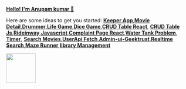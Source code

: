 **[Hello! I'm Anupam kumar 👋](https://portfolio-anupamit.web.app/)**


<!-- **A web-developer
[Anupamit](https://www.anupamit.github.io)** -->

Here are some ideas to get you started:
**[Keeper App](https://keep-anupamit.web.app/)**,**[Movie Detail](https://movie-world-sablu.web.app/)**,**[Drummer](https://anupamit.github.io/drumer/)**,**[Life Game](https://anupamit.github.io/Life_Game/)**,**[Dice Game](https://anupamit.github.io/diceegame/)**,**[CRUD Table React](https://crud-table-material.web.app/)**, 
**[CRUD Table Js](https://anupamit.github.io/crud-with-js/)**,**[Rideinway](https://ride-share-inway.web.app/)**,**[Javascript](https://github.com/Anupamit/Js-Learn)**,**[Complaint Page React](https://complaint-db-tpd.web.app/)**,**[Water Tank Problem](https://anupamit.github.io/water-tank-problem-vanilla-js/)**, **[Timer](https://anupamit.github.io/Timer/)**, **[Search Movies](https://search-movie-data.web.app/)**,**[UserApi Fetch](https://anupamit.github.io/User-detail-api/)**,**[Admin-ui-Geektrust](https://anupamit.github.io/Admin-ui-geektrust/)**,**[Realtime Search](https://anupamit.github.io/Real-Time-React-Search/)**,**[Maze Runner](https://anupamit.github.io/Maze-Runner/)**,**[library Management](https://library-man.web.app/)**

 <img src="https://komarev.com/ghpvc/?username=Anupamit" width=80px/>	
